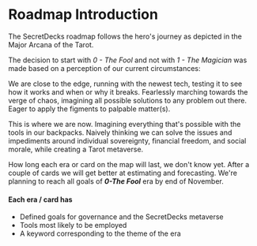 # Roadmap Introduction

The SecretDecks roadmap follows the hero's journey as depicted in the Major Arcana of the Tarot.

The decision to start with _0 - The Fool_ and not with  _1 - The Magician_  was made based on a perception of our current circumstances:

We are close to the edge, running with the newest tech, testing it to see how it works and when or why it breaks. Fearlessly marching towards the verge of chaos, imagining all possible solutions to any problem out there. Eager to apply the figments to palpable matter\(s\).

This is where we are now. Imagining everything that's possible with the tools in our backpacks. Naively thinking we can solve the issues and impediments around individual sovereignty, financial freedom, and social morale, while creating a Tarot metaverse.

How long each era or card on the map will last, we don't know yet. After a couple of cards we will get better at estimating and forecasting. We're planning to reach all goals of _**0-The Fool**_ era by end of November.

#### Each era / card has 

* Defined goals for governance and the SecretDecks metaverse
* Tools most likely to be employed
* A keyword corresponding to the theme of the era



